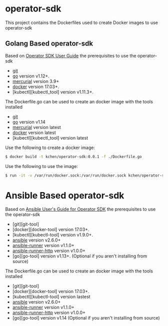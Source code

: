 # operator-sdk
This project contains the Dockerfiles used to create Docker images to use operator-sdk

## Golang Based operator-sdk

Based on [Operator SDK User Guide][operator_sdk_user_guide]
the prerequisites to use the operator-sdk

- [git][git_tool]
- [go][go_tool] version v1.12+.
- [mercurial][mercurial_tool] version 3.9+
- [docker][docker_tool] version 17.03+.
- [kubectl][kubectl_tool] version v1.11.3+.

The Dockerfile.go can be used to create an docker image with the tools installed

- [git][git_tool]
- [go][go_tool] version v1.14
- [mercurial][mercurial_tool] version latest
- [docker][docker_tool] version latest
- [kubectl][kubectl_tool] version latest

Use the following to create a docker image:

```sh
$ docker build -t kchen/operator-sdk:0.0.1 -f ./Dockerfile.go
```

Use the following to use the image:

```sh
$ run -it -v /var/run/docker.sock:/var/run/docker.sock kchen/operator-sdk:0.0.1 /bin/sh
```

# Ansible Based operator-sdk

Based on [Ansible User's Guide for Operator SDK][ansibl_operator_user_guide]
the prerequisites to use the operator-sdk

- [git][git-tool]
- [docker][docker-tool] version 17.03+.
- [kubectl][kubectl-tool] version v1.9.0+.
- [ansible][ansible-tool] version v2.6.0+
- [ansible-runner][ansible-runner-tool] version v1.1.0+
- [ansible-runner-http][ansible-runner-http-plugin] version v1.0.0+
- [go][go-tool] version v1.13+. (Optional if you aren't installing from source)

The Dockerfile.go can be used to create an docker image with the tools installed

- [git][git-tool]
- [docker][docker-tool] version 17.03+.
- [kubectl][kubectl-tool] version lastest
- [ansible][ansible-tool] version v2.6.0+
- [ansible-runner][ansible-runner-tool] version v1.1.0+
- [ansible-runner-http][ansible-runner-http-plugin] version v1.0.0+
- [go][go-tool] version v1.14 (Optional if you aren't installing from source)


[ansibl_operator_user_guide]: https://github.com/operator-framework/operator-sdk/blob/master/doc/ansible/user-guide.md
[operator_sdk_user_guide]: https://github.com/operator-framework/operator-sdk/blob/master/doc/user-guide.md
[git_tool]: https://git-scm.com/downloads
[mercurial_tool]: https://www.mercurial-scm.org/downloads
[go_tool]: https://golang.org/dl/
[docker_tool]: https://docs.docker.com/install/
[ansible-tool]:https://docs.ansible.com/ansible/latest/index.html
[ansible-runner-tool]:https://ansible-runner.readthedocs.io/en/latest/install.html
[ansible-runner-http-plugin]:https://github.com/ansible/ansible-runner-http

